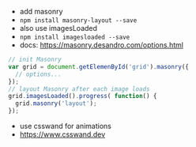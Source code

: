 - add masonry
- `npm install masonry-layout --save`
- also use imagesLoaded
- `npm install imagesloaded --save`
- docs: https://masonry.desandro.com/options.html

```js
// init Masonry
var grid = document.getElemenById('grid').masonry({
  // options...
});
// layout Masonry after each image loads
grid.imagesLoaded().progress( function() {
  grid.masonry('layout');
});
```

- use csswand for animations
- https://www.csswand.dev
